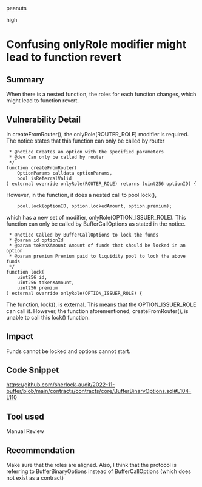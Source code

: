 peanuts

high

# Confusing onlyRole modifier might lead to function revert

## Summary

When there is a nested function, the roles for each function changes, which might lead to function revert.

## Vulnerability Detail

In createFromRouter(),  the onlyRole(ROUTER_ROLE) modifier is required. The notice states that this function can only be called by router

     * @notice Creates an option with the specified parameters
     * @dev Can only be called by router
     */
    function createFromRouter(
        OptionParams calldata optionParams,
        bool isReferralValid
    ) external override onlyRole(ROUTER_ROLE) returns (uint256 optionID) {

However, in the function, it does a nested call to pool.lock(),

        pool.lock(optionID, option.lockedAmount, option.premium);

which has a new set of modifier, onlyRole(OPTION_ISSUER_ROLE). This function can only be called by BufferCallOptions as stated in the notice.

     * @notice Called by BufferCallOptions to lock the funds
     * @param id optionId
     * @param tokenXAmount Amount of funds that should be locked in an option
     * @param premium Premium paid to liquidity pool to lock the above funds
     */
    function lock(
        uint256 id,
        uint256 tokenXAmount,
        uint256 premium
    ) external override onlyRole(OPTION_ISSUER_ROLE) {

The function, lock(), is external. This means that the OPTION_ISSUER_ROLE can call it. However, the function aforementioned, createFromRouter(), is unable to call this lock() function.

## Impact

Funds cannot be locked and options cannot start.

## Code Snippet

https://github.com/sherlock-audit/2022-11-buffer/blob/main/contracts/contracts/core/BufferBinaryOptions.sol#L104-L110

## Tool used

Manual Review

## Recommendation

Make sure that the roles are aligned. Also, I think that the protocol is referring to BufferBinaryOptions instead of BufferCallOptions (which does not exist as a contract)

